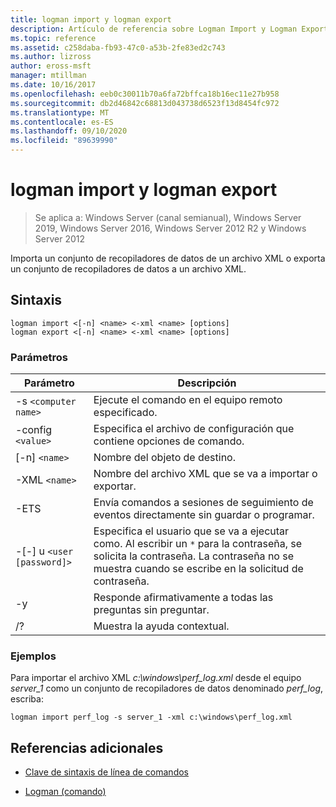 ```yaml
---
title: logman import y logman export
description: Artículo de referencia sobre Logman Import y Logman Export, que importa un conjunto de recopiladores de datos desde un archivo XML o exporta un conjunto de recopiladores de datos a un archivo XML.
ms.topic: reference
ms.assetid: c258daba-fb93-47c0-a53b-2fe83ed2c743
ms.author: lizross
author: eross-msft
manager: mtillman
ms.date: 10/16/2017
ms.openlocfilehash: eeb0c30011b70a6fa72bffca18b16ec11e27b958
ms.sourcegitcommit: db2d46842c68813d043738d6523f13d8454fc972
ms.translationtype: MT
ms.contentlocale: es-ES
ms.lasthandoff: 09/10/2020
ms.locfileid: "89639990"
---
```

# <a name="logman-import-and-logman-export"></a>logman import y logman export

> Se aplica a: Windows Server (canal semianual), Windows Server 2019, Windows Server 2016, Windows Server 2012 R2 y Windows Server 2012

Importa un conjunto de recopiladores de datos de un archivo XML o exporta un conjunto de recopiladores de datos a un archivo XML.

## <a name="syntax"></a>Sintaxis

```
logman import <[-n] <name> <-xml <name> [options]
logman export <[-n] <name> <-xml <name> [options]
```

### <a name="parameters"></a>Parámetros

| Parámetro | Descripción |
| --------- | ----------- |
| -s `<computer name>` | Ejecute el comando en el equipo remoto especificado. |
| -config `<value>` | Especifica el archivo de configuración que contiene opciones de comando. |
| [-n] `<name>` | Nombre del objeto de destino. |
| -XML `<name>` | Nombre del archivo XML que se va a importar o exportar. |
| -ETS | Envía comandos a sesiones de seguimiento de eventos directamente sin guardar o programar. |
| -[-] u `<user [password]>` | Especifica el usuario que se va a ejecutar como. Al escribir un `*` para la contraseña, se solicita la contraseña. La contraseña no se muestra cuando se escribe en la solicitud de contraseña. |
| -y | Responde afirmativamente a todas las preguntas sin preguntar. |
| /? | Muestra la ayuda contextual. |

### <a name="examples"></a>Ejemplos

Para importar el archivo XML *c:\windows\perf_log.xml* desde el equipo *server_1* como un conjunto de recopiladores de datos denominado *perf_log*, escriba:

```
logman import perf_log -s server_1 -xml c:\windows\perf_log.xml
```

## <a name="additional-references"></a>Referencias adicionales

- [Clave de sintaxis de línea de comandos](command-line-syntax-key.md)

- [Logman (comando)](logman.md)

